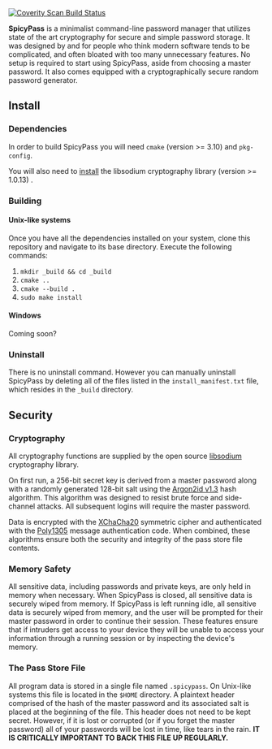 <a href="https://scan.coverity.com/projects/jfreegman-spicypass">
  <img alt="Coverity Scan Build Status"
       src="https://scan.coverity.com/projects/20491/badge.svg"/>
</a>

**SpicyPass** is a minimalist command-line password manager that utilizes state of the art cryptography for secure and simple password storage. It was designed by and for people who think modern software tends to be complicated, and often bloated with too many unnecessary features. No setup is required to start using SpicyPass, aside from choosing a master password. It also comes equipped with a cryptographically secure random password generator.

## Install
### Dependencies
In order to build SpicyPass you will need `cmake` (version >= 3.10) and `pkg-config`.

You will also need to [install](https://download.libsodium.org/doc/installation) the libsodium cryptography library (version >= 1.0.13) .

### Building
#### Unix-like systems
Once you have all the dependencies installed on your system, clone this repository and navigate to its base directory. Execute the following commands:

1. `mkdir _build && cd _build`
2. `cmake ..`
3. `cmake --build .`
4. `sudo make install`

#### Windows
Coming soon?

### Uninstall
There is no uninstall command. However you can manually uninstall SpicyPass by deleting all of the files listed in the `install_manifest.txt` file, which resides in the `_build` directory.

## Security
### Cryptography
All cryptography functions are supplied by the open source [libsodium](https://libsodium.org) cryptography library.

On first run, a 256-bit secret key is derived from a master password along with a randomly generated 128-bit salt using the [Argon2id v1.3](https://en.wikipedia.org/wiki/Argon2) hash algorithm. This algorithm was designed to resist brute force and side-channel attacks. All subsequent logins will require the master password.

Data is encrypted with the [XChaCha20](https://en.wikipedia.org/wiki/Salsa20#ChaCha_variant) symmetric cipher and authenticated with the [Poly1305](https://en.wikipedia.org/wiki/Poly1305) message authentication code. When combined, these algorithms ensure both the security and integrity of the pass store file contents.

### Memory Safety
All sensitive data, including passwords and private keys, are only held in memory when necessary. When SpicyPass is closed, all sensitive data is securely wiped from memory. If SpicyPass is left running idle, all sensitive data is securely wiped from memory, and the user will be prompted for their master password in order to continue their session. These features ensure that if intruders get access to your device they will be unable to access your information through a running session or by inspecting the device's memory.

### The Pass Store File
All program data is stored in a single file named `.spicypass`. On Unix-like systems this file is located in the `$HOME` directory. A plaintext header comprised of the hash of the master password and its associated salt is placed at the beginning of the file. This header does not need to be kept secret. However, if it is lost or corrupted (or if you forget the master password) all of your passwords will be lost in time, like tears in the rain. **IT IS CRITICALLY IMPORTANT TO BACK THIS FILE UP REGULARLY.**
